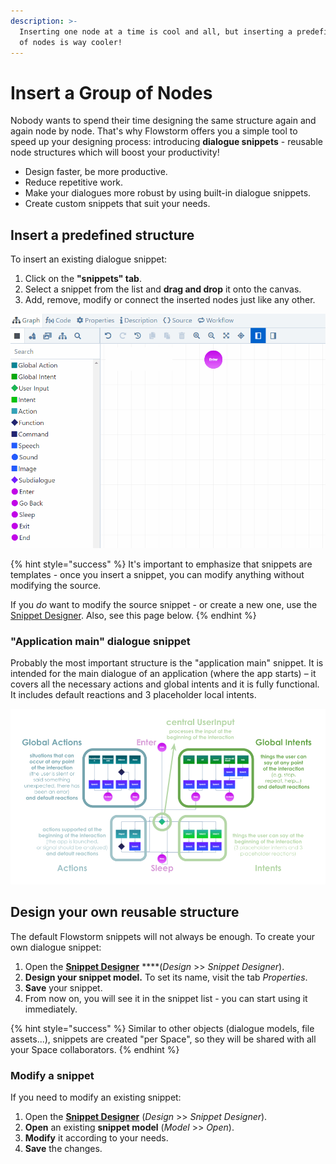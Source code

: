 ```yaml
---
description: >-
  Inserting one node at a time is cool and all, but inserting a predefined GROUP
  of nodes is way cooler!
---
```


# Insert a Group of Nodes

Nobody wants to spend their time designing the same structure again and again node by node. That's why Flowstorm offers you a simple tool to speed up your designing process: introducing **dialogue snippets** - reusable node structures which will boost your productivity!

* Design faster, be more productive.
* Reduce repetitive work.
* Make your dialogues more robust by using built-in dialogue snippets.
* Create custom snippets that suit your needs.

## Insert a predefined structure

To insert an existing dialogue snippet:

1. Click on the **"snippets" tab**.
2. Select a snippet from the list and **drag and drop** it onto the canvas.
3. Add, remove, modify or connect the inserted nodes just like any other.

![Inserting and connecting a snippet.](../../../.gitbook/assets/snippet.gif)

{% hint style="success" %}
It's important to emphasize that snippets are templates - once you insert a snippet, you can modify anything without modifying the source.

If you _do_ want to modify the source snippet - or create a new one, use the [Snippet Designer](../../../app/space/design/snippet-designer.md). Also, see this page below.
{% endhint %}

### "Application main" dialogue snippet

Probably the most important structure is the "application main" snippet. It is intended for the main dialogue of an application \(where the app starts\) – it covers all the necessary actions and global intents and it is fully functional. It includes default reactions and 3 placeholder local intents.

![Explanation of the &quot;Application-main\_EN&quot; snippet \(03/2021\).](../../../.gitbook/assets/image%20%2871%29.png)

## Design your own reusable structure

The default Flowstorm snippets will not always be enough. To create your own dialogue snippet:

1. Open the [**Snippet Designer**](../../../app/space/design/snippet-designer.md) ****\(_Design_ &gt;&gt; _Snippet Designer_\).
2. **Design your snippet model.** To set its name, visit the tab _Properties_.
3. **Save** your snippet.
4. From now on, you will see it in the snippet list - you can start using it immediately.

{% hint style="success" %}
Similar to other objects \(dialogue models, file assets...\), snippets are created "per Space", so they will be shared with all your Space collaborators.
{% endhint %}

### Modify a snippet

If you need to modify an existing snippet:

1. Open the [**Snippet Designer**](../../../app/space/design/snippet-designer.md) \(_Design_ &gt;&gt; _Snippet Designer_\).
2. **Open** an existing **snippet model** \(_Model_ &gt;&gt; _Open_\).
3. **Modify** it according to your needs.
4. **Save** the changes.

